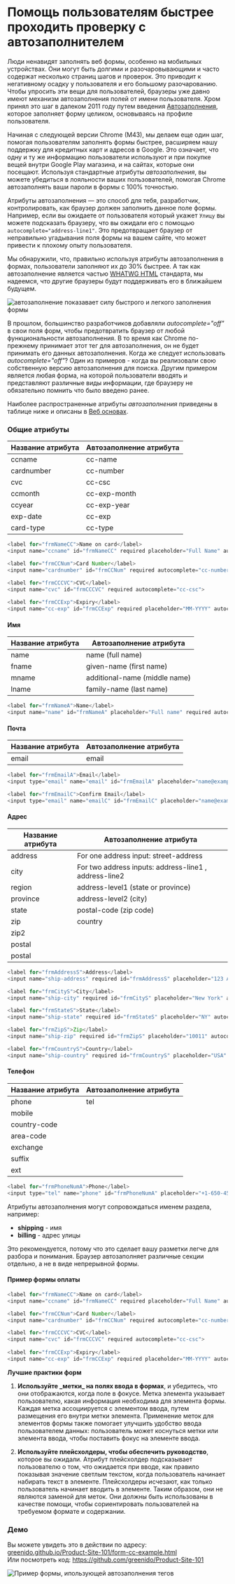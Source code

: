 # Помощь пользователям быстрее проходить проверку с автозаполнителем

Люди ненавидят заполнять веб формы, особенно на мобильных устройствах. Они 
могут быть долгими и разочаровывающими и часто содержат несколько страниц шагов и проверок. Это приводит к негативному осадку у пользователя и его большому разочарованию. Чтобы упросить эти вещи для пользователей, браузеры уже давно имеют механизм автозаполнения полей от имени пользователя. Хром принял это шаг в далеком 2011 году путем введения [Автозаполнения][1], которое заполняет форму целиком, основываясь на профиле пользователя.

Начиная с следующей версии Chrome (M43), мы делаем еще один шаг, помогая пользователям заполнять формы быстрее, расширяем нашу поддержку для кредитных карт и адресов в Google. Это означает, что одну и ту же информацию пользователи используют и при покупке вещей внутри Google Play магазина, и на сайтах, которые они посещают. Используя стандартные атрибуты *автозаполнения*, вы можете убедиться в лояльности ваших пользователей, помогая Chrome автозаполнять ваши пароли в формы с 100% точностью.

Атрибуты автозаполнения — это способ для тебя, разработчик, контролировать, как браузер должен заполнить данное поле формы. Например, если вы ожидаете от пользователя который укажет `Улицу` вы можете подсказать браузеру, что вы ожидали его с помощью `autocomplete="address-line1"`. Это предотвращает браузер от неправильно угадывания поля формы на вашем сайте, что может привести к плохому опыту пользователя.

Мы обнаружили, что, правильно используя атрибуты автозаполнения в формах, пользователи заполняют их до 30% быстрее. А так как автозаполнение является частью [WHATWG HTML][2] стандарта, мы надеемся, что другие браузеры будут поддерживать его в ближайшем будущем.

![автозаполнение показавает силу быстрого и легкого заполнения формы][3]

В прошлом, большинство разработчиков добавляли *autocomplete="off"* в свои поля форм, чтобы предотвратить браузер от любой функциональности автозаполнения. В то время как Chrome по-прежнему принимает этот тег для автозаполнения, он не будет принимать его данных автозаполнения. Когда же следует использовать *autocomplete="off"*? Один из примеров - когда вы реализовали свою собственную версию автозаполнения для поиска. Другим примером является любая форма, на которой пользователи вводять и представляют различные виды информации, где браузеру не обязательно помнить  что было введено ранее.

Наиболее распространенные атрибуты *автозаполнения* приведены в таблице ниже и описаны в [Веб основах][4].

### Общие атрибуты

| **Название атрибута** | **Автозаполнение атрибута** |
| --------------------- | --------------------------- |
| ccname | cc-name |
| cardnumber | cc-number |
| cvc | cc-csc |
| ccmonth | cc-exp-month |
| ccyear | cc-exp-year |
| exp-date | cc-exp |
| card-type | cc-type |


```javascript
<label for="frmNameCC">Name on card</label>
<input name="ccname" id="frmNameCC" required placeholder="Full Name" autocomplete="cc-name">

<label for="frmCCNum">Card Number</label>
<input name="cardnumber" id="frmCCNum" required autocomplete="cc-number">    

<label for="frmCCCVC">CVC</label>
<input name="cvc" id="frmCCCVC" required autocomplete="cc-csc"> 
  
<label for="frmCCExp">Expiry</label>
<input name="cc-exp" id="frmCCExp" required placeholder="MM-YYYY" autocomplete="cc-exp">
```

#### Имя

| **Название атрибута** | **Автозаполнение атрибута** |
| --------------------- | --------------------------- |
| name | name (full name) |
| fname | given-name (first name) |
| mname | additional-name (middle name) |
| lname | family-name (last name) |

```javascript
<label for="frmNameA">Name</label>
<input name="name" id="frmNameA" placeholder="Full name" required autocomplete="name">
```

#### Почта

| **Название атрибута** | **Автозаполнение атрибута** |
| --------------------- | --------------------------- |
| email | email |

```javascript
<label for="frmEmailA">Email</label>
<input type="email" name="email" id="frmEmailA" placeholder="name@example.com" required autocomplete="email">

<label for="frmEmailC">Confirm Email</label>
<input type="email" name="emailC" id="frmEmailC" placeholder="name@example.com" required autocomplete="email">
```

#### Адрес

| **Название атрибута** | **Автозаполнение атрибута** |
| --------------------- | --------------------------- |
| address | For one address input: street-address |
| city | For two address inputs: address-line1 , address-line2 |
| region | address-level1 (state or province) |
| province | address-level2 (city) |
| state | postal-code (zip code) |
| zip | country |
| zip2 |  |
| postal |  |
| postal |  |

```javascript
<label for="frmAddressS">Address</label>
<input name="ship-address" required id="frmAddressS" placeholder="123 Any Street" autocomplete="shipping street-address">

<label for="frmCityS">City</label>
<input name="ship-city" required id="frmCityS" placeholder="New York" autocomplete="shipping address-level2">

<label for="frmStateS">State</label>
<input name="ship-state" required id="frmStateS" placeholder="NY" autocomplete="shipping address-level1">

<label for="frmZipS">Zip</label>
<input name="ship-zip" required id="frmZipS" placeholder="10011" autocomplete="shipping postal-code">

<label for="frmCountryS">Country</label>
<input name="ship-country" required id="frmCountryS" placeholder="USA" autocomplete="shipping country">
```

#### Телефон

| **Название атрибута** | **Автозаполнение атрибута** |
| --------------------- | --------------------------- |
| phone | tel |
| mobile |  |
| country-code |  |
| area-code |  |
| exchange |  |
| suffix |  |
| ext |  |

```javascript
<label for="frmPhoneNumA">Phone</label>
<input type="tel" name="phone" id="frmPhoneNumA" placeholder="+1-650-450-1212" required autocomplete="tel">
```

Атрибуты автозаполнения могут сопровождаться именем раздела, например:

*   **shipping** - имя
*   **billing** - адрес улицы

Это рекомендуется, потому что это сделает вашу разметки легче для разбора и понимания. Браузер автозаполняет различные секции отдельно, а не в виде непрерывной формы.

#### Пример формы оплаты

```javascript
<label for="frmNameCC">Name on card</label>
<input name="ccname" id="frmNameCC" required placeholder="Full Name" autocomplete="cc-name">

<label for="frmCCNum">Card Number</label>
<input name="cardnumber" id="frmCCNum" required autocomplete="cc-number">

<label for="frmCCCVC">CVC</label>
<input name="cvc" id="frmCCCVC" required autocomplete="cc-csc">
  
<label for="frmCCExp">Expiry</label>
<input name="cc-exp" id="frmCCExp" required placeholder="MM-YYYY" autocomplete="cc-exp">
```

**Лучшие практики форм**

1.  **Используйте \_метки\_ на полях ввода в формах**, и убедитесь, что они отображаются, когда поле в фокусе. Метка элемента указывает пользователю, какая информация необходима для элемента формы. Каждая метка ассоциируется с элементом ввода, путем размещения его внутри метки элемента. Применение меток для элементов формы также помогает улучшить удобство ввода пользователем данных: пользователь может коснуться метки или элемента ввода, чтобы поставить фокус на элементе ввода.
   
2.  **Используйте плейсхолдеры, чтобы обеспечить руководство**, которое вы ожидали. Атрибут плейсхолдер подсказывает пользователю о том, что ожидается при вводе, как правило показывая значение светлым текстом, когда пользователь начинает набирать текст в элементе. Плейсхолдеры исчезают, как только пользователь начинает вводить в элементе. Таким образом, они не являются заменой для меток. Они должны быть использованы в качестве помощи, чтобы сориентировать пользователей на требуемом формате и содержании.

### Демо

Вы можете увидеть это в действии по адресу: 
[greenido.github.io/Product-Site-101/form-cc-example.html][5]  
Или посмотреть код: <https://github.com/greenido/Product-Site-101>

![Пример формы, ипользующей автозаполнения тегов][6]

 [1]: https://support.google.com/chrome/answer/142893?hl=en
 [2]: https://html.spec.whatwg.org/multipage/forms.html#autofill
 [3]: img/autofill-1-0269161300058bacff11479cd8ef2a3c.gif
 [4]: https://developers.google.com/web/fundamentals/input/?hl=en
 [5]: https://greenido.github.io/Product-Site-101/form-cc-example.html
 [6]: img/autofill-ex-2a8bc613079b80e48c6ef42558c69d57.png